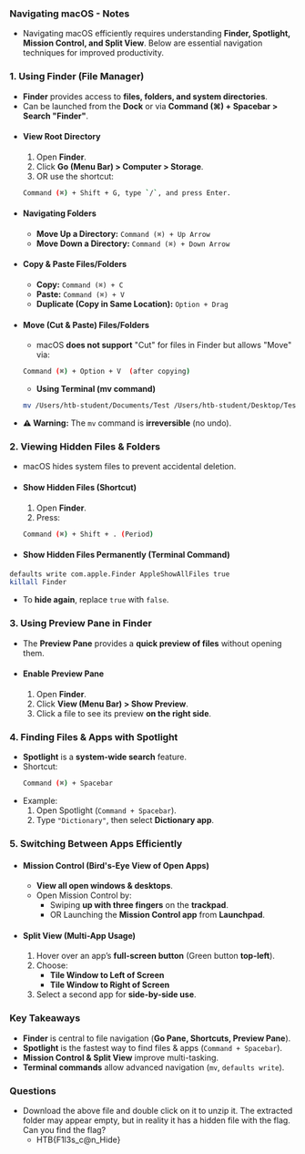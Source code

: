### **Navigating macOS - Notes**
- Navigating macOS efficiently requires understanding **Finder, Spotlight, Mission Control, and Split View**. Below are essential navigation techniques for improved productivity.



### **1. Using Finder (File Manager)**
- **Finder** provides access to **files, folders, and system directories**.
- Can be launched from the **Dock** or via **Command (⌘) + Spacebar > Search "Finder"**.
- #### **View Root Directory**
	1. Open **Finder**.
	2. Click **Go (Menu Bar) > Computer > Storage**.
	3. OR use the shortcut:
    ```bash
    Command (⌘) + Shift + G, type `/`, and press Enter.
    ```
- #### **Navigating Folders**
	- **Move Up a Directory:** `Command (⌘) + Up Arrow`
	- **Move Down a Directory:** `Command (⌘) + Down Arrow`
- #### **Copy & Paste Files/Folders**
	- **Copy:** `Command (⌘) + C`
	- **Paste:** `Command (⌘) + V`
	- **Duplicate (Copy in Same Location):** `Option + Drag`
- #### **Move (Cut & Paste) Files/Folders**
	- macOS **does not support** "Cut" for files in Finder but allows "Move" via:
    ```bash
    Command (⌘) + Option + V  (after copying)
    ```
	- **Using Terminal (mv command)**
    ```bash
    mv /Users/htb-student/Documents/Test /Users/htb-student/Desktop/Test
    ```
- **⚠️ Warning:** The `mv` command is **irreversible** (no undo).



### **2. Viewing Hidden Files & Folders**
- macOS hides system files to prevent accidental deletion.
- #### **Show Hidden Files (Shortcut)**
	1. Open **Finder**.
	2. Press:
    ```bash
    Command (⌘) + Shift + . (Period)
    ```
- #### **Show Hidden Files Permanently (Terminal Command)**
```bash
defaults write com.apple.Finder AppleShowAllFiles true
killall Finder
```
- To **hide again**, replace `true` with `false`.



### **3. Using Preview Pane in Finder**
- The **Preview Pane** provides a **quick preview of files** without opening them.
- #### **Enable Preview Pane**
	1. Open **Finder**.
	2. Click **View (Menu Bar) > Show Preview**.
	3. Click a file to see its preview **on the right side**.



### **4. Finding Files & Apps with Spotlight**
- **Spotlight** is a **system-wide search** feature.
- Shortcut:
    ```bash
    Command (⌘) + Spacebar
    ```
- Example:
    1. Open Spotlight (`Command + Spacebar`).
    2. Type `"Dictionary"`, then select **Dictionary app**.



### **5. Switching Between Apps Efficiently**
- #### **Mission Control (Bird's-Eye View of Open Apps)**
	- **View all open windows & desktops**.
	- Open Mission Control by:
	    - Swiping **up with three fingers** on the **trackpad**.
	    - OR Launching the **Mission Control app** from **Launchpad**.
- #### **Split View (Multi-App Usage)**
	1. Hover over an app’s **full-screen button** (Green button **top-left**).
	2. Choose:
	    - **Tile Window to Left of Screen**
	    - **Tile Window to Right of Screen**
	3. Select a second app for **side-by-side use**.



### **Key Takeaways**
- **Finder** is central to file navigation (**Go Pane, Shortcuts, Preview Pane**).
- **Spotlight** is the fastest way to find files & apps (`Command + Spacebar`).
- **Mission Control & Split View** improve multi-tasking.
- **Terminal commands** allow advanced navigation (`mv`, `defaults write`).



### Questions
- Download the above file and double click on it to unzip it. The extracted folder may appear empty, but in reality it has a hidden file with the flag. Can you find the flag?
	- HTB{F1l3s_c@n_Hide}